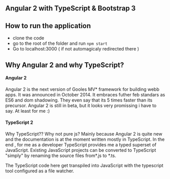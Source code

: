 ## Angular 2 with TypeScript & Bootstrap 3

## How to run the application 
  
  * clone the code 
  * go to the root of the folder and run ``` npm start ```
  * Go to localhost:3000 ( if not automagicaly redirected there )
  

  
## Why Angular 2 and why TypeScript?

#### Angular 2
Angular 2 is the next version of Gooles MV* framework for building webb apps. It was announced in October 2014. It embraces futher feb standars as ES6 and dom shadowing. They even say that its 5 times faster than its precursor.
Angular 2 is still in beta, but it looks very promissing i have to say. At least for me :)

#### TypeScript 2
Why TypeScript?? Why not pure js?  Mainly because Angular 2 is quite new and the documentation is at the moment written mostly in TypeScript.
In the end , for me as a developer TypeScript provides me a typed superset of JavaScript.
Existing JavaScript projects can be converted to TypeScript "simply" by renaming the source files from*.js to *.ts.

The TypeScript code here get transpiled into JavaScript with the typescript tool configured as a file watcher.



  
